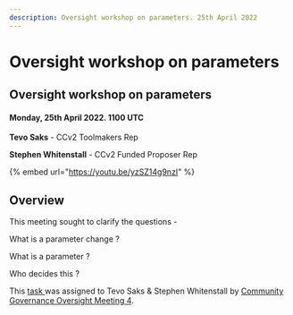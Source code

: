 ```yaml
---
description: Oversight workshop on parameters. 25th April 2022
---
```


# Oversight workshop on parameters

## Oversight workshop on parameters

#### Monday, 25th April 2022. 1100 UTC

**Tevo Saks** - CCv2 Toolmakers Rep

**Stephen Whitenstall** - CCv2 Funded Proposer Rep

{% embed url="https://youtu.be/yzSZ14g9nzI" %}

## Overview

This meeting sought to clarify the questions -

What is a parameter change ?&#x20;

What is a parameter ?

Who decides this ?

This [task ](https://github.com/Catalyst-Auditing/Community-Governance-Oversight-Coordination/issues/67)was assigned to Tevo Saks & Stephen Whitenstall by [Community Governance Oversight Meeting 4](https://quality-assurance-dao.gitbook.io/community-governance-oversight/project-management/meetings-and-town-halls/f7-meeting-3-7th-april-2022#5.4-governance-parameters).



